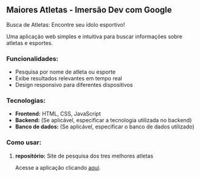 ## Maiores Atletas - Imersão Dev com Google

 Busca de Atletas: Encontre seu ídolo esportivo!

Uma aplicação web simples e intuitiva para buscar informações sobre atletas e esportes.

### **Funcionalidades:**

* Pesquisa por nome de atleta ou esporte
* Exibe resultados relevantes em tempo real
* Design responsivo para diferentes dispositivos

### **Tecnologias:**

* **Frontend:** HTML, CSS, JavaScript
* **Backend:** (Se aplicável, especificar a tecnologia utilizada no backend)
* **Banco de dados:** (Se aplicável, especificar o banco de dados utilizado)

### **Como usar:**

1. **repositório:**
   Site de pesquisa dos tres melhores atletas
   <p>Acesse a aplicação clicando <a href="https://jogadores-two.vercel.app/">aqui</a>.</p>
